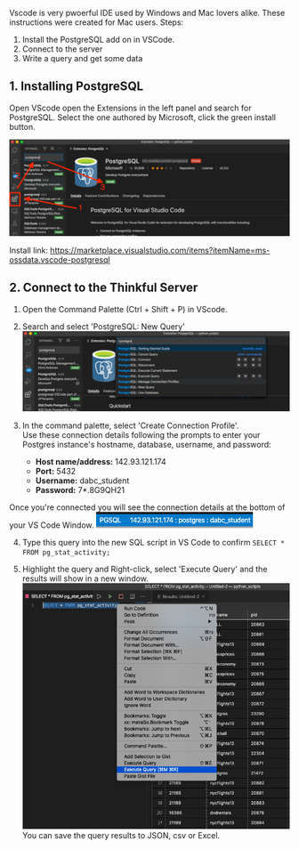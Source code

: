 


Vscode is very pwoerful IDE used by Windows and Mac lovers alike. These instructions were created for Mac users. 
Steps:
1. Install the PostgreSQL add on in VSCode.
2. Connect to the server
3. Write a query and get some data

## 1. Installing PostgreSQL
Open VScode open the Extensions in the left panel and search for PostgreSQL. Select the one authored by Microsoft, click the green install button.

![relative image link](images/image1a.png)

Install link: https://marketplace.visualstudio.com/items?itemName=ms-ossdata.vscode-postgresql 

## 2. Connect to the Thinkful Server

1) Open the Command Palette (Ctrl + Shift + P) in VScode.

2) Search and select 'PostgreSQL: New Query'
![search_image](images/search_image.png)
3) In the command palette, select 'Create Connection Profile'.  
Use these connection details following the prompts to enter your Postgres instance's hostname, database, username, and password:
	-   **Host name/address:**  142.93.121.174
	-   **Port:**  5432
	-   **Username:**  dabc_student
	-   **Password:**  7*.8G9QH21

Once you're connected you will see the connection details at the bottom of your VS Code Window.
![connect image](images/connect_image.png)

4) Type this query into the new SQL script in VS Code to confirm `SELECT * FROM pg_stat_activity;`

5) Highlight the query and Right-click, select 'Execute Query' and the results will show in a new window.
![execute qry](images/exe_q1_image.png)
You can save the query results to JSON, csv or Excel.



<!--stackedit_data:
eyJoaXN0b3J5IjpbNjg2MjkxMjY1LDE2MjY5MjYzMDMsMTE2MT
Q4NzA5LDYwODQwNzc5LC0xOTAwOTI5NzQxLDExNzA3Nzk0OTAs
LTE0MTE0NTU1NTgsMjgxNDU3ODMwXX0=
-->